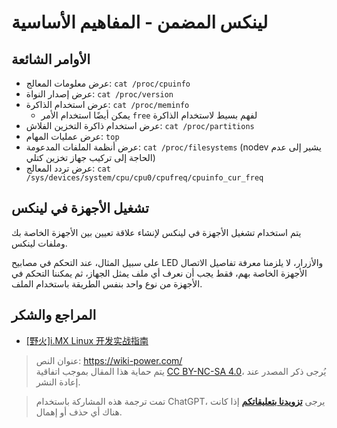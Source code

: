 # لينكس المضمن - المفاهيم الأساسية

## الأوامر الشائعة

- عرض معلومات المعالج: `cat /proc/cpuinfo`
- عرض إصدار النواة: `cat /proc/version`
- عرض استخدام الذاكرة: `cat /proc/meminfo`
  - يمكن أيضًا استخدام الأمر `free` لفهم بسيط لاستخدام الذاكرة
- عرض استخدام ذاكرة التخزين الفلاش: `cat /proc/partitions`
- عرض عمليات المهام: `top`
- عرض أنظمة الملفات المدعومة: `cat /proc/filesystems` (nodev يشير إلى عدم الحاجة إلى تركيب جهاز تخزين كتلي)
- عرض تردد المعالج: `cat /sys/devices/system/cpu/cpu0/cpufreq/cpuinfo_cur_freq`

## تشغيل الأجهزة في لينكس

يتم استخدام تشغيل الأجهزة في لينكس لإنشاء علاقة تعيين بين الأجهزة الخاصة بك وملفات لينكس.

على سبيل المثال، عند التحكم في مصابيح LED والأزرار، لا يلزمنا معرفة تفاصيل الاتصال الأجهزة الخاصة بهم، فقط يجب أن نعرف أي ملف يمثل الجهاز، ثم يمكننا التحكم في الأجهزة من نوع واحد بنفس الطريقة باستخدام الملف.

## المراجع والشكر

- [[野火]i.MX Linux 开发实战指南](https://doc.embedfire.com/linux/imx6/base/zh/latest/index.html)

> عنوان النص: <https://wiki-power.com/>  
> يتم حماية هذا المقال بموجب اتفاقية [CC BY-NC-SA 4.0](https://creativecommons.org/licenses/by/4.0/deed.zh)، يُرجى ذكر المصدر عند إعادة النشر.

> تمت ترجمة هذه المشاركة باستخدام ChatGPT، يرجى [**تزويدنا بتعليقاتكم**](https://github.com/linyuxuanlin/Wiki_MkDocs/issues/new) إذا كانت هناك أي حذف أو إهمال.